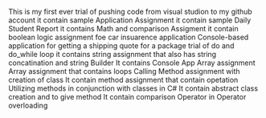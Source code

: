 This is my first ever trial of pushing code
from visual studion to my github account
it contain sample Application Assignment
it contain sample Daily Student Report
it contains Math and comparison Assigment
it contain boolean logic assignment foe car insuarence application
Console-based application for getting a shipping quote for a package
trial of do and do_while loop
it contains string assignment that also has string concatination and string Builder
It contains Console App Array assignment
Array assignment that contains loops
Calling Method assignment with creation of class
It contain method assignment that contain opetation
Utilizing methods in conjunction with classes in C#
It contain abstract class creation and to give method
It contain comparison Operator  in Operator overloading
